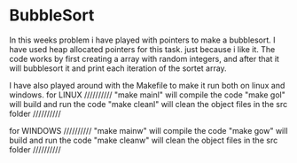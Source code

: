 # BubbleSort
In this weeks problem i have played with pointers to make a bubblesort. I have used heap allocated pointers for this task. just because i like it.
The code works by first creating a array with random integers, and after that it will bubblesort it and print each iteration of the sortet array.

I have also played around with the Makefile to make it run both on linux and windows.
for LINUX
//////////
"make mainl" will compile the code
"make gol" will build and run the code
"make cleanl" will clean the object files in the src folder
//////////


for WINDOWS
//////////
"make mainw" will compile the code
"make gow" will build and run the code
"make cleanw" will clean the object files in the src folder
//////////
